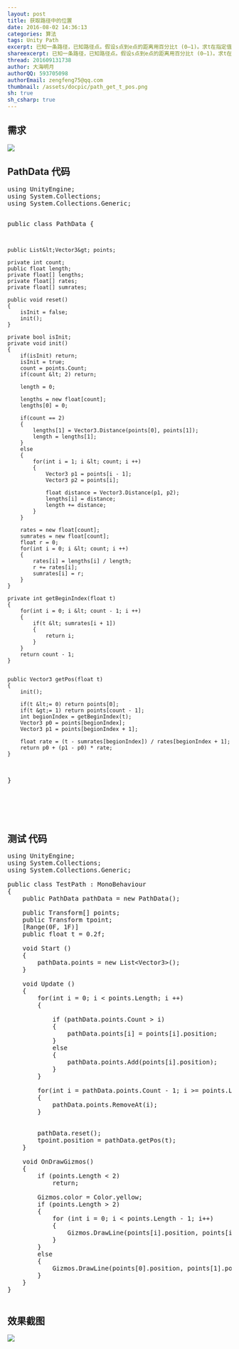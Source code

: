 ```yaml
---
layout: post
title: 获取路径中的位置
date: 2016-08-02 14:36:13
categories: 算法
tags: Unity Path
excerpt: 已知一条路径，已知路径点。假设s点到e点的距离用百分比t (0–1)。求t在指定值位置的坐标?
shareexcerpt: 已知一条路径，已知路径点。假设s点到e点的距离用百分比t (0–1)。求t在指定值位置的坐标?
thread: 201609131738
author: 大海明月
authorQQ: 593705098
authorEmail: zengfeng75@qq.com
thumbnail: /assets/docpic/path_get_t_pos.png
sh: true
sh_csharp: true
---
```



<h2 class="nav1">需求</h2>

<img src="/assets/docpic/path_get_t_pos2.png">


<h2 class="nav1">PathData 代码</h2>
<pre class="brush: csharp; ">
using UnityEngine;
using System.Collections;
using System.Collections.Generic;

public class PathData
{

    public List&lt;Vector3&gt; points;

    private int count;
    public float length;
    private float[] lengths;
    private float[] rates;
    private float[] sumrates;

    public void reset()
    {
        isInit = false;
        init();
    }

    private bool isInit;
    private void init()
    {
        if(isInit) return;
        isInit = true;
        count = points.Count;
        if(count &lt; 2) return;

        length = 0;

        lengths = new float[count];
        lengths[0] = 0;

        if(count == 2)
        {
            lengths[1] = Vector3.Distance(points[0], points[1]);
            length = lengths[1];
        }
        else
        {
            for(int i = 1; i &lt; count; i ++)
            {
                Vector3 p1 = points[i - 1];
                Vector3 p2 = points[i];

                float distance = Vector3.Distance(p1, p2);
                lengths[i] = distance;
                length += distance;
            }
        }

        rates = new float[count];
        sumrates = new float[count];
        float r = 0;
        for(int i = 0; i &lt; count; i ++)
        {
            rates[i] = lengths[i] / length;
            r += rates[i];
            sumrates[i] = r;
        }
    }

    private int getBeginIndex(float t)
    {
        for(int i = 0; i &lt; count - 1; i ++)
        {
            if(t &lt; sumrates[i + 1])
            {
                return i;
            }
        }
        return count - 1;
    }


    public Vector3 getPos(float t)
    {
        init();

        if(t &lt;= 0) return points[0];
        if(t &gt;= 1) return points[count - 1];
        int begionIndex = getBeginIndex(t);
        Vector3 p0 = points[begionIndex];
        Vector3 p1 = points[begionIndex + 1];

        float rate = (t - sumrates[begionIndex]) / rates[begionIndex + 1];
        return p0 + (p1 - p0) * rate;
    }
}

</pre>


<br><br>

<h2 class="nav1">测试 代码</h2>


<pre class="brush: csharp; ">
using UnityEngine;
using System.Collections;
using System.Collections.Generic;

public class TestPath : MonoBehaviour 
{
    public PathData pathData = new PathData();

    public Transform[] points;
    public Transform tpoint;
    [Range(0F, 1F)]
    public float t = 0.2f;

    void Start () 
    {
        pathData.points = new List&lt;Vector3&gt;();
    }
    
    void Update () 
    {
        for(int i = 0; i &lt; points.Length; i ++)
        {

            if (pathData.points.Count &gt; i)
            {
                pathData.points[i] = points[i].position;
            }
            else
            {
                pathData.points.Add(points[i].position);
            }
        }

        for(int i = pathData.points.Count - 1; i &gt;= points.Length; i --)
        {
            pathData.points.RemoveAt(i);
        }


        pathData.reset();
        tpoint.position = pathData.getPos(t);
    }

    void OnDrawGizmos()
    {
        if (points.Length &lt; 2)
            return;
        
        Gizmos.color = Color.yellow;
        if (points.Length &gt; 2)
        {
            for (int i = 0; i &lt; points.Length - 1; i++)
            {
                Gizmos.DrawLine(points[i].position, points[i + 1].position);
            }
        }
        else
        {
            Gizmos.DrawLine(points[0].position, points[1].position);
        }
    }
}

</pre>


<h2 class="nav1">效果截图</h2>

<img src="/assets/docpic/path_get_t_pos.png">